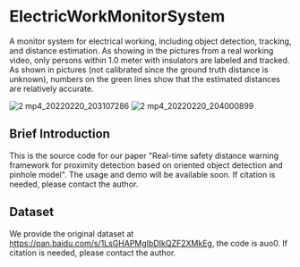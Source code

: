 # ElectricWorkMonitorSystem
A monitor system for electrical working, including object detection, tracking, and distance estimation. As showing in the pictures from a real working video, only persons within 1.0 meter with insulators are labeled and tracked. As shown in pictures (not calibrated since the ground truth distance is unknown), numbers on the green lines show that the estimated distances are relatively accurate. 

![2 mp4_20220220_203107286](https://user-images.githubusercontent.com/38877851/154842611-6fed64a6-ebde-4da7-b3f8-0069382fa545.jpg)
![2 mp4_20220220_204000899](https://user-images.githubusercontent.com/38877851/154842848-f50b1b69-0edb-4e17-881a-ad7c370f20b7.jpg)


## Brief Introduction
This is the source code for our paper "Real-time safety distance warning framework for proximity detection based on oriented object detection and pinhole model".  The usage and demo will be available soon. If citation is needed, please contact the author.
## Dataset
We provide the original dataset at https://pan.baidu.com/s/1LsGHAPMgIbDIkQZF2XMkEg, the code is auo0. If citation is needed, please contact the author.
